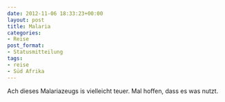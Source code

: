 ```yaml
---
date: 2012-11-06 18:33:23+00:00
layout: post
title: Malaria
categories:
- Reise
post_format:
- Statusmitteilung
tags:
- reise
- Süd Afrika
---
```


Ach dieses Malariazeugs is vielleicht teuer. Mal hoffen, dass es was nutzt.




